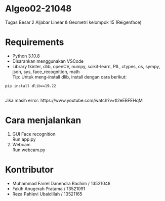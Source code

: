 # Algeo02-21048
Tugas Besar 2 Aljabar Linear &amp; Geometri kelompok 15 (Reigenface)

# Requirements
- Python 3.10.8
- Disarankan menggunakan VSCode
- Library tkinter, dlib, openCV, numpy, scikit-learn, PIL, ctypes, os, sympy, json, sys, face_recognition, math <br />
Tip: Untuk meng-install dlib, install dengan cara berikut: <br />
```
pip install dlib==19.22
```
<br />
Jika masih error: https://www.youtube.com/watch?v=tl2eEBFEHqM <br />


# Cara menjalankan
1. GUI Face recognition <br />
Run app.py
2. Webcam <br />
Run webcam.py

# Kontributor
- Muhammad Farrel Danendra Rachim / 13521048
- Fakih Anugerah Pratama / 13521091
- Reza Pahlevi Ubaidillah / 13521165

